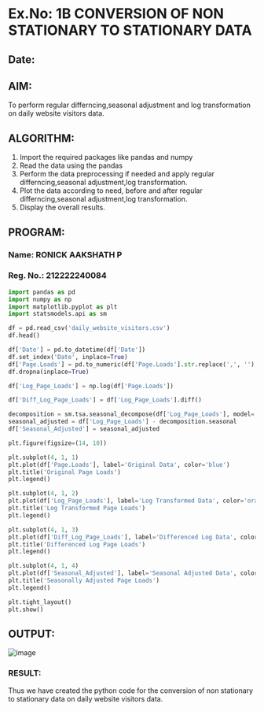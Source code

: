 # Ex.No: 1B CONVERSION OF NON STATIONARY TO STATIONARY DATA
## Date: 
## AIM:
To perform regular differncing,seasonal adjustment and log transformation on daily website visitors data.
## ALGORITHM:
1. Import the required packages like pandas and numpy
2. Read the data using the pandas
3. Perform the data preprocessing if needed and apply regular differncing,seasonal adjustment,log transformation.
4. Plot the data according to need, before and after regular differncing,seasonal adjustment,log transformation.
5. Display the overall results.
## PROGRAM:
### Name: RONICK AAKSHATH P
### Reg. No.: 212222240084
```python
import pandas as pd
import numpy as np
import matplotlib.pyplot as plt
import statsmodels.api as sm

df = pd.read_csv('daily_website_visitors.csv')
df.head()

df['Date'] = pd.to_datetime(df['Date'])
df.set_index('Date', inplace=True)
df['Page.Loads'] = pd.to_numeric(df['Page.Loads'].str.replace(',', ''), errors='coerce')
df.dropna(inplace=True)

df['Log_Page_Loads'] = np.log(df['Page.Loads'])

df['Diff_Log_Page_Loads'] = df['Log_Page_Loads'].diff()

decomposition = sm.tsa.seasonal_decompose(df['Log_Page_Loads'], model='additive')
seasonal_adjusted = df['Log_Page_Loads'] - decomposition.seasonal
df['Seasonal_Adjusted'] = seasonal_adjusted

plt.figure(figsize=(14, 10))

plt.subplot(4, 1, 1)
plt.plot(df['Page.Loads'], label='Original Data', color='blue')
plt.title('Original Page Loads')
plt.legend()

plt.subplot(4, 1, 2)
plt.plot(df['Log_Page_Loads'], label='Log Transformed Data', color='orange')
plt.title('Log Transformed Page Loads')
plt.legend()

plt.subplot(4, 1, 3)
plt.plot(df['Diff_Log_Page_Loads'], label='Differenced Log Data', color='green')
plt.title('Differenced Log Page Loads')
plt.legend()

plt.subplot(4, 1, 4)
plt.plot(df['Seasonal_Adjusted'], label='Seasonal Adjusted Data', color='red')
plt.title('Seasonally Adjusted Page Loads')
plt.legend()

plt.tight_layout()
plt.show()
```
## OUTPUT:
![image](https://github.com/user-attachments/assets/df304c51-eae9-4157-a232-47eca7135308)

### RESULT:
Thus we have created the python code for the conversion of non stationary to stationary data on daily website visitors data.

